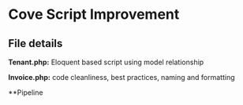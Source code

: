 # Cove Script Improvement


## File details

**Tenant.php:** Eloquent based script using model relationship

**Invoice.php:** code cleanliness, best practices, naming and formatting

**Pipeline
